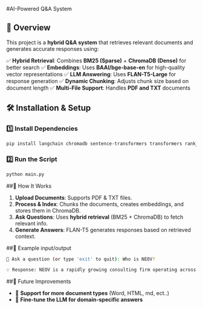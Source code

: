 #AI-Powered Q&A System

## 🚀 Overview
This project is a **hybrid Q&A system** that retrieves relevant documents and generates accurate responses using:

✅ **Hybrid Retrieval**: Combines **BM25 (Sparse)** + **ChromaDB (Dense)** for better search
✅ **Embeddings**: Uses **BAAI/bge-base-en** for high-quality vector representations
✅ **LLM Answering**: Uses **FLAN-T5-Large** for response generation
✅ **Dynamic Chunking**: Adjusts chunk size based on document length
✅ **Multi-File Support**: Handles **PDF and TXT** documents



## 🛠️ Installation & Setup
### **1️⃣ Install Dependencies**
```bash
pip install langchain chromadb sentence-transformers transformers rank_bm25 pypdf
```

### **2️⃣ Run the Script**
```bash
python main.py
```



##📂 How It Works
1. **Upload Documents**: Supports PDF & TXT files.
2. **Process & Index**: Chunks the documents, creates embeddings, and stores them in ChromaDB.
3. **Ask Questions**: Uses **hybrid retrieval** (BM25 + ChromaDB) to fetch relevant info.
4. **Generate Answers**: FLAN-T5 generates responses based on retrieved context.



##📌 Example input/output
```bash
💬 Ask a question (or type 'exit' to quit): Who is NEOV?

💡 Response: NEOV is a rapidly growing consulting firm operating across the African continent, specializing in the insurance and fintech sectors.
```


##📜 Future Improvements
- 🔄 **Support for more document types** (Word, HTML, md, ect..)
- 🤖 **Fine-tune the LLM for domain-specific answers**



